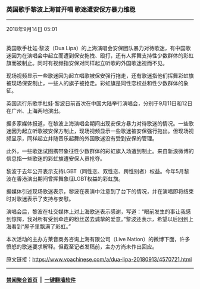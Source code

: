 ### 英国歌手黎波上海首开唱  歌迷遭安保方暴力维稳
------------------------

<div class="published">
 <span class="date" title="中国时间">
  <time datetime="2018-09-14T05:01:10+08:00">
   2018年9月14日 05:01
  </time>
 </span>
</div>
<br/>
<div class="wsw">
 <p>
  英国歌手杜娃·黎波（Dua Lipa）的上海演唱会安保团队暴力对待歌迷，有中国歌迷因为在演唱会中起立而遭到保安拖拽、殴打，还有人挥舞支持性少数群体的彩虹旗而被制止。同时有视频指安保对同样起立听歌的外国歌迷视而不见。
 </p>
 <p>
  现场视频显示一些歌迷因为起立唱歌被保安强行拖走，还有歌迷指他们挥舞彩虹旗被现场保安制止，一些人的旗子被抢走。彩虹旗是同性恋权益和性少数群体的象征。
 </p>
 <p>
  英国流行乐歌手杜娃·黎波日前首次在中国大陆举行演唱会，分别于9月11日和12日在广州、上海两地演出。
 </p>
 <p>
  据多家媒体报道，在黎波上海演唱会期间出现安保方暴力对待歌迷的情况。一些歌迷因为起立听歌被安保方制止，现场视频显示一些歌迷被安保强行拖出。但现场视频显示，同样起立并随音乐起舞的外国歌迷没有受到安保的管理。
 </p>
 <p>
  此外，一些歌迷试图携带象征性少数群体的彩虹旗入场遭到制止。来自新浪微博的信息指一些歌迷的彩虹旗遭安保人员抢夺。
 </p>
 <p>
  黎波于去年公开表示支持LGBT（同性恋、双性恋、跨性别者）权益。今年5月黎波在香港演出期间曾挥舞象征LGBT权益的彩虹旗。
 </p>
 <p>
  据媒体引述现场歌迷表示，黎波在表演中注意到了台下的情况，并在演唱即将结束时对歌迷表示了支持与安慰。
 </p>
 <p>
  演唱会后，黎波在社交媒体上对上海歌迷表示感谢，写道：“眼前发生的事让我感到惊愕，我对所有受到牵连的粉丝送去诚挚的爱意。”黎波还表示，希望以后回到上海看到“屋子里飘满了彩虹。”
 </p>
 <p>
  本次活动的主办方莱音商务咨询上海有限公司（Live Nation）的微博下面，许多愤怒的歌迷要求解释。但截至记者发稿前，主办方尚未作出回应。
 </p>
</div>

原文链接：https://www.voachinese.com/a/dua-lipa-20180913/4570721.html


------------------------
#### [禁闻聚合首页](https://github.com/gfw-breaker/banned-news/blob/master/README.md) &nbsp;|&nbsp;  [一键翻墙软件](https://github.com/gfw-breaker/nogfw/blob/master/README.md)
